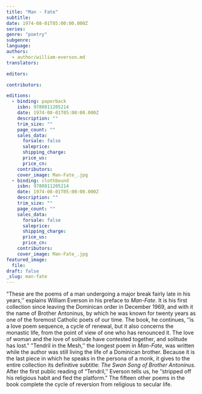```yaml
---
title: "Man - Fate"
subtitle:
date: 1974-08-01T05:00:00.000Z
series:
genre: "poetry"
subgenre:
language:
authors:
  - author/william-everson.md
translators:

editors:

contributors:

editions:
  - binding: paperback
    isbn: 9780811205214
    date: 1974-08-01T05:00:00.000Z
    description: ""
    trim_size: ""
    page_count: ""
    sales_data:
      forsale: false
      saleprice:
      shipping_charge:
      price_us:
      price_cn:
    contributors:
    cover_image: Man-Fate_.jpg
  - binding: clothbound
    isbn: 9780811205214
    date: 1974-08-01T05:00:00.000Z
    description: ""
    trim_size: ""
    page_count: ""
    sales_data:
      forsale: false
      saleprice:
      shipping_charge:
      price_us:
      price_cn:
    contributors:
    cover_image: Man-Fate_.jpg
featured_image:
  file:
draft: false
_slug: man-fate
---
```


"These are the poems of a man undergoing a major break fairly late in his years,’’ explains William Everson in his preface to _Man-Fate_. It is his first collection since leaving the Dominican order in December 1969, and with it the name of Brother Antoninus, by which he was known for twenty years as one of the foremost Catholic poets of our time. The book, he continues, ’’is a love poem sequence, a cycle of renewal, but it also concerns the monastic life, from the point of view of one who has renounced it. The love of woman and the love of solitude have contested together, and solitude has lost." "Tendril in the Mesh,’’ the longest poem in _Man-Fate_, was written while the author was still living the life of a Dominican brother. Because it is the last piece in which he speaks in the persona of a monk, it gives to the entire collection its definitive subtitle: _The Swan Song of Brother Antoninus_. After the first public reading of “Tendril,’’ Everson tells us, he ’’stripped off his religious habit and fled the platform." The fifteen other poems in the book complete the cycle of reversion from religious to secular life.

